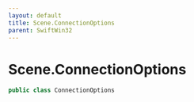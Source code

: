 ```yaml
---
layout: default
title: Scene.ConnectionOptions
parent: SwiftWin32
---
```

# Scene.ConnectionOptions

``` swift
public class ConnectionOptions 
```
